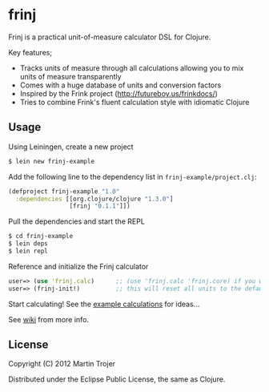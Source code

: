 # frinj

Frinj is a practical unit-of-measure calculator DSL for Clojure.

Key features;

* Tracks units of measure through all calculations allowing you to mix units of measure transparently
* Comes with a huge database of units and conversion factors
* Inspired by the Frink project (http://futureboy.us/frinkdocs/)
* Tries to combine Frink's fluent calculation style with idiomatic Clojure

## Usage

Using Leiningen, create a new project

```sh
$ lein new frinj-example
```

Add the following line to the dependency list in `frinj-example/project.clj`:

```clj
(defproject frinj-example "1.0"
  :dependencies [[org.clojure/clojure "1.3.0"]
                 [frinj "0.1.1"]])
```

Pull the dependencies and start the REPL

```sh
$ cd frinj-example
$ lein deps
$ lein repl
```

Reference and initialize the Frinj calculator

```clj
user=> (use 'frinj.calc)      ;; (use 'frinj.calc 'frinj.core) if you want access to core functions aswell
user=> (frinj-init!)          ;; this will reset all units to the defaults
```

Start calculating! See the [example calculations](https://github.com/martintrojer/frinj/blob/master/src/frinj/examples.clj "example calculations") for ideas...

See [wiki](https://github.com/martintrojer/frinj/wiki) from more info.

## License

Copyright (C) 2012 Martin Trojer

Distributed under the Eclipse Public License, the same as Clojure.
